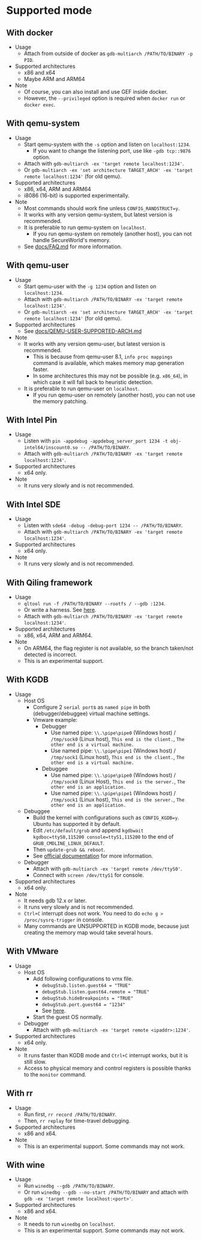 # Supported mode

## With docker
* Usage
    * Attach from outside of docker as `gdb-multiarch /PATH/TO/BINARY -p PID`.
* Supported architectures
    * x86 and x64
    * Maybe ARM and ARM64
* Note
    * Of course, you can also install and use GEF inside docker.
    * However, the `--privileged` option is required when `docker run` or `docker exec`.

## With qemu-system
* Usage
    * Start qemu-system with the `-s` option and listen on `localhost:1234`.
        * If you want to change the listening port, use like `-gdb tcp::9876` option.
    * Attach with `gdb-multiarch -ex 'target remote localhost:1234'`.
    * Or `gdb-multiarch -ex 'set architecture TARGET_ARCH' -ex 'target remote localhost:1234'` (for old qemu).
* Supported architectures
    * x86, x64, ARM and ARM64
    * i8086 (16-bit) is supported experimentally.
* Note
    * Most commands should work fine unless `CONFIG_RANDSTRUCT=y`.
    * It works with any version qemu-system, but latest version is recommended.
    * It is preferable to run qemu-system on `localhost`.
        * If you run qemu-system on remotely (another host), you can not handle SecureWorld's memory.
    * See [docs/FAQ.md](https://github.com/bata24/gef/blob/dev/docs/FAQ.md) for more information.

## With qemu-user
* Usage
    * Start qemu-user with the `-g 1234` option and listen on `localhost:1234`.
    * Attach with `gdb-multiarch /PATH/TO/BINARY -ex 'target remote localhost:1234'`.
    * Or `gdb-multiarch -ex 'set architecture TARGET_ARCH' -ex 'target remote localhost:1234'` (for old qemu).
* Supported architectures
    * See [docs/QEMU-USER-SUPPORTED-ARCH.md](https://github.com/bata24/gef/blob/dev/docs/QEMU-USER-SUPPORTED-ARCH.md)
* Note
    * It works with any version qemu-user, but latest version is recommended.
        * This is because from qemu-user 8.1, `info proc mappings` command is available, which makes memory map generation faster.
        * In some architectures this may not be possible (e.g. `x86_64`), in which case it will fall back to heuristic detection.
    * It is preferable to run qemu-user on `localhost`.
        * If you run qemu-user on remotely (another host), you can not use the memory patching.

## With Intel Pin
* Usage
    * Listen with `pin -appdebug -appdebug_server_port 1234 -t obj-intel64/inscount0.so -- /PATH/TO/BINARY`.
    * Attach with `gdb-multiarch /PATH/TO/BINARY -ex 'target remote localhost:1234'`.
* Supported architectures
    * x64 only.
* Note
    * It runs very slowly and is not recommended.

## With Intel SDE
* Usage
    * Listen with `sde64 -debug -debug-port 1234 -- /PATH/TO/BINARY`.
    * Attach with `gdb-multiarch /PATH/TO/BINARY -ex 'target remote localhost:1234'`.
* Supported architectures
    * x64 only.
* Note
    * It runs very slowly and is not recommended.

## With Qiling framework
* Usage
    * `qltool run -f /PATH/TO/BINARY --rootfs / --gdb :1234`.
    * Or write a harness. See [here](https://docs.qiling.io/en/latest/debugger/).
    * Attach with `gdb-multiarch /PATH/TO/BINARY -ex 'target remote localhost:1234'`.
* Supported architectures
    * x86, x64, ARM and ARM64.
* Note
    * On ARM64, the flag register is not available, so the branch taken/not detected is incorrect.
    * This is an experimental support.

## With KGDB
* Usage
    * Host OS
        * Configure 2 `serial port`s as `named pipe` in both (debugger/debuggee) virtual machine settings.
        * Vmware example:
            * Debugger
                * Use named pipe: `\\.\pipe\pipe0` (Windows host) / `/tmp/sock0` (Linux host), `This end is the client.`, `The other end is a virtual machine.`
                * Use named pipe: `\\.\pipe\pipe1` (Windows host) / `/tmp/sock1` (Linux host), `This end is the client.`, `The other end is a virtual machine.`
            * Debuggee
                * Use named pipe: `\\.\pipe\pipe0` (Windows host) / `/tmp/sock0` (Linux Host), `This end is the server.`, `The other end is an application.`
                * Use named pipe: `\\.\pipe\pipe1` (Windows host) / `/tmp/sock1` (Linux host), `This end is the server.`, `The other end is an application.`
    * Debuggee
        * Build the kernel with configurations such as `CONFIG_KGDB=y`. Ubuntu has supported it by default.
        * Edit `/etc/default/grub` and append `kgdbwait kgdboc=ttyS0,115200 console=ttyS1,115200` to the end of `GRUB_CMDLINE_LINUX_DEFAULT`.
        * Then `update-grub && reboot`.
        * See [official documentation](https://www.kernel.org/doc/html/latest/dev-tools/kgdb.html) for more information.
    * Debugger
        * Attach with `gdb-multiarch -ex 'target remote /dev/ttyS0'`.
        * Connect with `screen /dev/ttyS1` for console.
* Supported architectures
    * x64 only.
* Note
    * It needs gdb 12.x or later.
    * It runs very slowly and is not recommended.
    * `Ctrl+C` interrupt does not work. You need to do `echo g > /proc/sysrq-trigger` in console.
    * Many commands are UNSUPPORTED in KGDB mode, because just creating the memory map would take several hours.

## With VMware
* Usage
    * Host OS
        * Add following configurations to vmx file.
            * `debugStub.listen.guest64 = "TRUE"`
            * `debugStub.listen.guest64.remote = "TRUE"`
            * `debugStub.hideBreakpoints = "TRUE"`
            * `debugStub.port.guest64 = "1234"`
            * See [here](https://communities.vmware.com/t5/VMware-Fusion-Discussions/Using-debugStub-to-debug-a-guest-linux-kernel/td-p/394906).
        * Start the guest OS normally.
    * Debugger
        * Attach with `gdb-multiarch -ex 'target remote <ipaddr>:1234'`.
* Supported architectures
    * x64 only.
* Note
    * It runs faster than KGDB mode and `Ctrl+C` interrupt works, but it is still slow.
    * Access to physical memory and control registers is possible thanks to the `monitor` command.

## With rr
* Usage
    * Run first, `rr record /PATH/TO/BINARY`.
    * Then, `rr replay` for time-travel debugging.
* Supported architectures
    * x86 and x64.
* Note
    * This is an experimental support. Some commands may not work.

## With wine
* Usage
    * Run `winedbg --gdb /PATH/TO/BINARY`.
    * Or run `winedbg --gdb --no-start /PATH/TO/BINARY` and attach with `gdb -ex 'target remote localhost:<port>'`.
* Supported architectures
    * x86 and x64.
* Note
    * It needs to run `winedbg` on `localhost`.
    * This is an experimental support. Some commands may not work.
